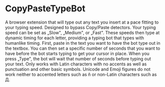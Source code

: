 # CopyPasteTypeBot
A browser extension that will type out any text you insert at a pace fitting to your typing speed. Designed to bypass Copy/Paste detectors. Your typing speed can be set as „Slow", „Medium", or „Fast". These speeds then type at dynamic timing for each letter, providing a typing bot that types with humanlike timing. 
First, paste in the text you want to have the bot type out in the textbox. You can then set a specific number of seconds that you want to have before the bot starts typing to get your cursor in place. When you press „Type", the bot will wait that number of seconds before typing out your text.
Only works with Latin characters with no accents as well as punctuation and other basic symbols. Unicode and Emoji figures do not work neither to accented letters such as ñ or non-Latin characters such as Д.
